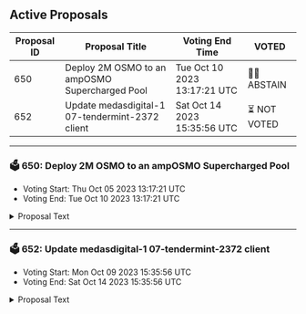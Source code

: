 ## Active Proposals

| Proposal ID | Proposal Title | Voting End Time | VOTED |
|-------------|----------------|-----------------|-------|
| 650 | Deploy 2M OSMO to an ampOSMO Supercharged Pool | Tue Oct 10 2023 13:17:21 UTC | 🤷‍♂️ ABSTAIN |
| 652 | Update medasdigital-1 07-tendermint-2372 client | Sat Oct 14 2023 15:35:56 UTC | ⏳ NOT VOTED |

---

### 🗳 650: Deploy 2M OSMO to an ampOSMO Supercharged Pool
- Voting Start: Thu Oct 05 2023 13:17:21 UTC
- Voting End: Tue Oct 10 2023 13:17:21 UTC

<details>
<summary>Proposal Text</summary>
 
This proposal aims to deploy 2M OSMO to an ampOSMO/OSMO supercharged pool.nnThe OSMO are sent to a 4-out-of-5 mult-sig controlled by trusted community members. The purpose of this multisig wallet is to create a concentrated liquidity pool, create a liquidity position to cover the expected trading range over the next two years and subsequently transfer the resulting position back to the Osmosis community when possible.nnBy doing so we will be able to improve the utility of ampOSMO across the Cosmos ecosystem. Additionally, it will reduce Osmosis dependency on a single liquid staking provider, while ensuring the continued sovereignty of delegations and governance power.nnFull details can be found in the forum: https://forum.osmosis.zone/t/deploy-2m-osmo-to-the-amposmo-osmo-pool/385
</details>

---

### 🗳 652: Update medasdigital-1 07-tendermint-2372 client
- Voting Start: Mon Oct 09 2023 15:35:56 UTC
- Voting End: Sat Oct 14 2023 15:35:56 UTC

<details>
<summary>Proposal Text</summary>
 
Update medasdigital-1 07-tendermint-2372 client
</details>
